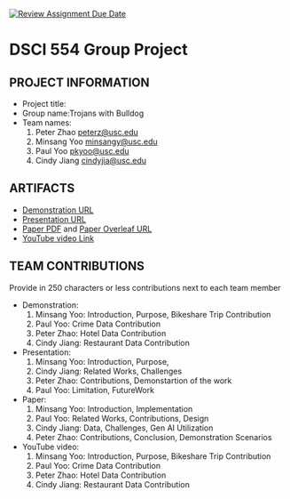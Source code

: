[![Review Assignment Due Date](https://classroom.github.com/assets/deadline-readme-button-22041afd0340ce965d47ae6ef1cefeee28c7c493a6346c4f15d667ab976d596c.svg)](https://classroom.github.com/a/zCmYDy35)
# DSCI 554 Group Project

## PROJECT INFORMATION

- Project title:
- Group name:Trojans with Bulldog
- Team names:
  1. Peter Zhao peterz@usc.edu
  2. Minsang Yoo minsangy@usc.edu
  3. Paul Yoo pkyoo@usc.edu
  4. Cindy Jiang cindyjia@usc.edu

## ARTIFACTS

- [Demonstration URL](Demonstration.pdf)
- [Presentation URL](Presentation.pdf)
- [Paper PDF](Paper.pdf) and [Paper Overleaf URL](https://www.overleaf.com/read/cxbdthxfphcd#afe80c)
- [YouTube video Link](https://youtu.be/Gtc5RxL_oRw)

## TEAM CONTRIBUTIONS

Provide in 250 characters or less contributions next to each team member
- Demonstration:
  1. Minsang Yoo: Introduction, Purpose, Bikeshare Trip Contribution
  2. Paul Yoo: Crime Data Contribution  
  3. Peter Zhao: Hotel Data Contribution
  4. Cindy Jiang: Restaurant Data Contribution
- Presentation:
  1. Minsang Yoo: Introduction, Purpose, 
  2. Cindy Jiang: Related Works, Challenges
  3. Peter Zhao: Contributions, Demonstartion of the work  
  4. Paul Yoo: Limitation, FutureWork
- Paper:
  1. Minsang Yoo: Introduction, Implementation  
  2. Paul Yoo: Related Works, Contributions, Design
  3. Cindy Jiang: Data, Challenges, Gen AI Utilization
  4. Peter Zhao: Contributions, Conclusion, Demonstration Scenarios
- YouTube video:
  1. Minsang Yoo: Introduction, Purpose, Bikeshare Trip Contribution
  2. Paul Yoo: Crime Data Contribution  
  3. Peter Zhao: Hotel Data Contribution
  4. Cindy Jiang: Restaurant Data Contribution

